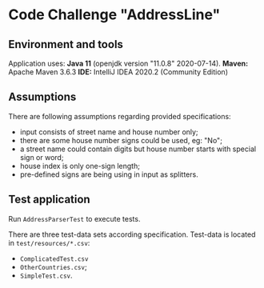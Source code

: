 # Code Challenge "AddressLine"

## Environment and tools
Application uses:
**Java 11** (openjdk version "11.0.8" 2020-07-14).
**Maven:** Apache Maven 3.6.3
**IDE:** IntelliJ IDEA 2020.2 (Community Edition)

## Assumptions
There are following assumptions regarding provided specifications:
 * input consists of street name and house number only;
 * there are some house number signs could be used, eg: "No";
 * a street name could contain digits but house number starts with special sign or word;
 * house index is only one-sign length;
 * pre-defined signs are being using in input as splitters.

## Test application
Run `AddressParserTest` to execute tests.

There are three test-data sets according specification.
Test-data is located in `test/resources/*.csv`:
 * `ComplicatedTest.csv`
 * `OtherCountries.csv`;
 * `SimpleTest.csv`.
